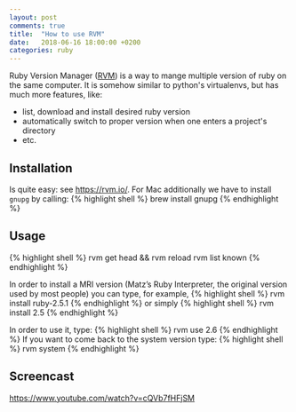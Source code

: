 ```yaml
---
layout: post
comments: true
title:  "How to use RVM"
date:   2018-06-16 18:00:00 +0200
categories: ruby
---
```


Ruby Version Manager ([RVM](https://rvm.io/)) is a way to mange multiple version of ruby on the 
same computer. It is somehow similar to python's virtualenvs, but has much more features, like:
* list, download and install desired ruby version
* automatically switch to proper version when one enters a project's directory
* etc.

## Installation

Is quite easy: see <https://rvm.io/>. For Mac additionally we have to install `gnupg` by calling:
{% highlight shell %}
brew install gnupg
{% endhighlight %}

## Usage

{% highlight shell %}
rvm get head && rvm reload
rvm list known
{% endhighlight %}

In order to install a MRI version (Matz’s Ruby Interpreter, 
the original version used by most people) you can type, for example,
{% highlight shell %}
rvm install ruby-2.5.1
{% endhighlight %}
or simply
{% highlight shell %}
rvm install 2.5
{% endhighlight %}

In order to use it, type:
{% highlight shell %}
rvm use 2.6
{% endhighlight %}
If you want to come back to the system version type:
{% highlight shell %}
rvm system
{% endhighlight %}

## Screencast

https://www.youtube.com/watch?v=cQVb7fHFjSM
